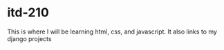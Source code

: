 # itd-210
This is where I will be learning html, css, and javascript.
It also links to my django projects

